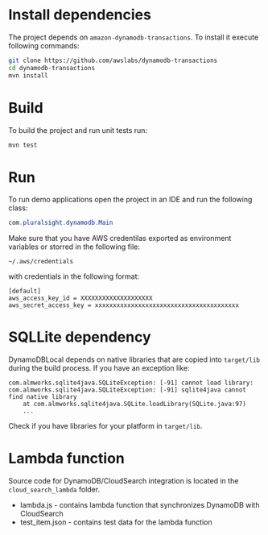 
# Install dependencies

The project depends on `amazon-dynamodb-transactions`. To install it execute  following commands:

```sh
git clone https://github.com/awslabs/dynamodb-transactions
cd dynamodb-transactions
mvn install
```

# Build 

To build the project and run unit tests run:

```sh
mvn test
```

# Run

To run demo applications open the project in an IDE and run the following class:

```java
com.pluralsight.dynamodb.Main
```

Make sure that you have AWS credentilas exported as environment variables or storred in the following file:

```
~/.aws/credentials
```

with credentials in the following format:

```
[default]
aws_access_key_id = XXXXXXXXXXXXXXXXXXXX
aws_secret_access_key = xxxxxxxxxxxxxxxxxxxxxxxxxxxxxxxxxxxxxxxx
```

# SQLLite dependency

DynamoDBLocal depends on native libraries that are copied into `target/lib` during the build process. If you have an exception like:

```
com.almworks.sqlite4java.SQLiteException: [-91] cannot load library: com.almworks.sqlite4java.SQLiteException: [-91] sqlite4java cannot find native library
    at com.almworks.sqlite4java.SQLite.loadLibrary(SQLite.java:97)
    ...
```

Check if you have libraries for your platform in `target/lib`.

# Lambda function

Source code for DynamoDB/CloudSearch integration is located in the `cloud_search_lambda` folder.

* lambda.js - contains lambda function that synchronizes DynamoDB with CloudSearch
* test_item.json - contains test data for the lambda function


